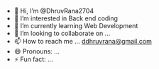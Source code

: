 - 👋 Hi, I’m @DhruvRana2704
- 👀 I’m interested in Back end coding
- 🌱 I’m currently learning Web Development 
- 💞️ I’m looking to collaborate on ...
- 📫 How to reach me ... ddhruvrana@gmail.com
- 😄 Pronouns: ...
- ⚡ Fun fact: ...

<!---
DhruvRana2704/DhruvRana2704 is a ✨ special ✨ repository because its `README.md` (this file) appears on your GitHub profile.
You can click the Preview link to take a look at your changes.
--->
